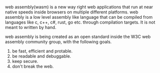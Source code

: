 web assembly(wasm) is a new way right web applications that run at near native speeds inside browsers on multiple different platforms.
web assembly is a low level assembly like language that can be compiled from languages like c, c++, c#, rust, go etc. through compilation targets. It is not meant to written by hand.

web assembly is being created as an open standard inside the W3C web assembly community group, with the following goals.

1. be fast, efficient and protable.
2. be readable and debuggable.
3. keep secure.
4. don't break the web.


